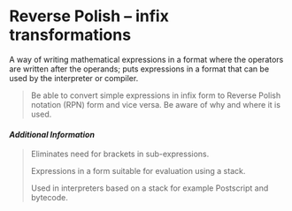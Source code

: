 # Reverse Polish – infix transformations

A way of writing mathematical expressions in a format where the operators are written after the operands; puts expressions in a format that can be used by the interpreter or compiler.

> Be able to convert simple expressions in infix
> form to Reverse Polish notation (RPN) form and
> vice versa. Be aware of why and where it is used.


#### *Additional Information*
> Eliminates need for brackets in sub-expressions.
>
> Expressions in a form suitable for evaluation
using a stack.
>
> Used in interpreters based on a stack for example
Postscript and bytecode.

